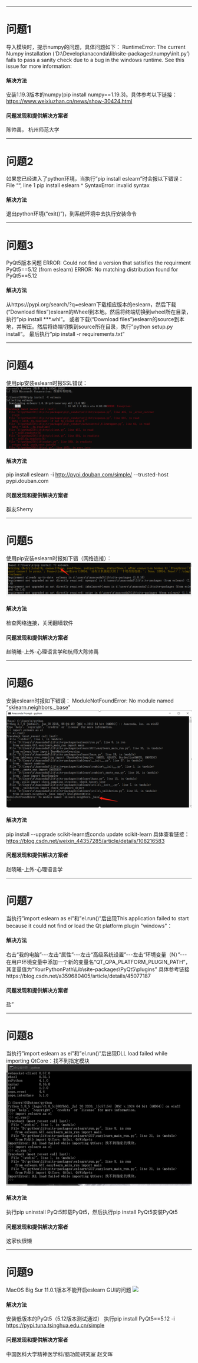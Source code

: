 -----
# 问题1
导入模块时，提示numpy的问题，具体问题如下： 
RuntimeError: The current Numpy installation (‘D:\Develop\anaconda\lib\site-packages\numpy\init.py’) fails to pass a sanity check due to a bug in the windows runtime. See this issue for more information: 
#### 解决方法  
安装1.19.3版本的numpy(pip install numpy==1.19.3)。具体参考以下链接： https://www.weixiuzhan.cn/news/show-30424.html

#### 问题发现和提供解决方案者  
陈帅禹， 杭州师范大学

-----
# 问题2
如果您已经进入了python环境，当执行”pip install eslearn”时会报以下错误：
File ““, line 1
pip install eslearn
^
SyntaxError: invalid syntax 
#### 解决方法  
退出python环境(“exit()”)，到系统环境中去执行安装命令

-----
# 问题3
PyQt5版本问题
ERROR: Could not find a version that satisfies the requirment PyQt5==5.12 (from eslearn) ERROR: No matching distribution found for PyQt5==5.12 
#### 解决方法  
从https://pypi.org/search/?q=eslearn下载相应版本的eslearn，然后下载(“Download files”)eslearn的Wheel到本地。然后将终端切换到wheel所在目录，执行”pip install ***.whl”。 
或者下载(“Download files”)eslearn的source到本地，并解压。然后将终端切换到source所在目录，执行”python setup.py install”。 最后执行”pip install -r requirements.txt”

-----
# 问题4
使用pip安装eslearn时报SSL错误：
![](./q4.png)  
#### 解决方法  
pip install eslearn -i http://pypi.douban.com/simple/ --trusted-host pypi.douban.com

#### 问题发现和提供解决方案者  
群友Sherry

-----
# 问题5
使用pip安装eslearn时报如下错（网络连接）：
![](./q5.png) 
#### 解决方法  
检查网络连接，关闭翻墙软件

#### 问题发现和提供解决方案者  
赵晓曦-上外-心理语言学和杭师大陈帅禹

-----
# 问题6
安装eslearn时报如下错误：
ModuleNotFoundError: No module named "sklearn.neighbors._base"
![](./q6.png) 
#### 解决方法  
pip install --upgrade scikit-learn或conda update scikit-learn
具体查看链接：https://blog.csdn.net/weixin_44357285/article/details/108216583

#### 问题发现和提供解决方案者  
赵晓曦-上外-心理语言学

-----
# 问题7
当执行”import eslearn as el”和”el.run()”后出现This application failed to start because it could not find or load the Qt platform plugin "windows"：
#### 解决方法  
右击“我的电脑”---左击“属性”---左击“高级系统设置”---左击“环境变量（N）”---在用户环境变量中添加一个新的变量名“QT_QPA_PLATFORM_PLUGIN_PATH”，其变量值为“YourPythonPath\Lib\site-packages\PyQt5\plugins”
具体参考链接https://blog.csdn.net/a359680405/article/details/45077187

#### 问题发现和提供解决方案者  
盐”

-----
# 问题8
当执行”import eslearn as el”和”el.run()”后出现DLL load failed while importing QtCore：找不到指定模块
![](./q8.png) 
#### 解决方法  
执行pip uninstall PyQt5卸载PyQt5，然后执行pip install PyQt5安装PyQt5

#### 问题发现和提供解决方案者  
这家伙很懒

-----
# 问题9
MacOS Big Sur 11.0.1版本不能开启eslearn GUI的问题
![](./q9.png) 
#### 解决方法  
安装低版本的PyQt5（5.12版本测试通过）
执行pip install PyQt5==5.12 -i https://pypi.tuna.tsinghua.edu.cn/simple

#### 问题发现和提供解决方案者  
中国医科大学精神医学科/脑功能研究室 赵文晖

